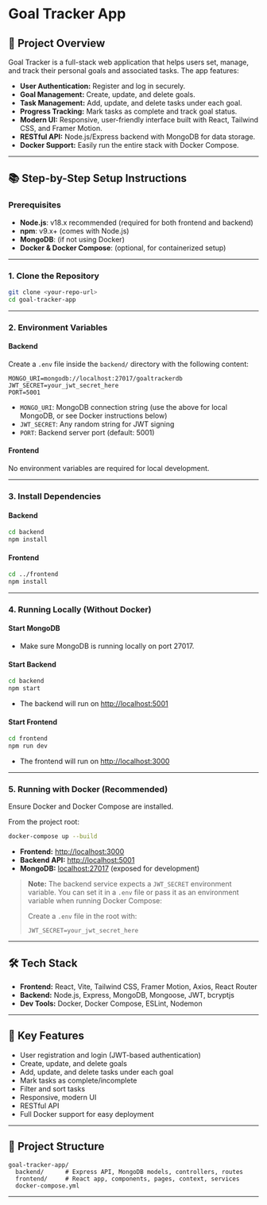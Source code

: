 # Goal Tracker App

## 📝 Project Overview

Goal Tracker is a full-stack web application that helps users set, manage, and track their personal goals and associated tasks. The app features:

- **User Authentication:** Register and log in securely.
- **Goal Management:** Create, update, and delete goals.
- **Task Management:** Add, update, and delete tasks under each goal.
- **Progress Tracking:** Mark tasks as complete and track goal status.
- **Modern UI:** Responsive, user-friendly interface built with React, Tailwind CSS, and Framer Motion.
- **RESTful API:** Node.js/Express backend with MongoDB for data storage.
- **Docker Support:** Easily run the entire stack with Docker Compose.

---

## 📚 Step-by-Step Setup Instructions

### Prerequisites

- **Node.js**: v18.x recommended (required for both frontend and backend)
- **npm**: v9.x+ (comes with Node.js)
- **MongoDB**: (if not using Docker)
- **Docker & Docker Compose**: (optional, for containerized setup)

---

### 1. Clone the Repository

```bash
git clone <your-repo-url>
cd goal-tracker-app
```

---

### 2. Environment Variables

#### Backend

Create a `.env` file inside the `backend/` directory with the following content:

```
MONGO_URI=mongodb://localhost:27017/goaltrackerdb
JWT_SECRET=your_jwt_secret_here
PORT=5001
```

- `MONGO_URI`: MongoDB connection string (use the above for local MongoDB, or see Docker instructions below)
- `JWT_SECRET`: Any random string for JWT signing
- `PORT`: Backend server port (default: 5001)

#### Frontend

No environment variables are required for local development.

---

### 3. Install Dependencies

#### Backend

```bash
cd backend
npm install
```

#### Frontend

```bash
cd ../frontend
npm install
```

---

### 4. Running Locally (Without Docker)

#### Start MongoDB

- Make sure MongoDB is running locally on port 27017.

#### Start Backend

```bash
cd backend
npm start
```

- The backend will run on [http://localhost:5001](http://localhost:5001)

#### Start Frontend

```bash
cd frontend
npm run dev
```

- The frontend will run on [http://localhost:3000](http://localhost:3000)

---

### 5. Running with Docker (Recommended)

Ensure Docker and Docker Compose are installed.

From the project root:

```bash
docker-compose up --build
```

- **Frontend:** [http://localhost:3000](http://localhost:3000)
- **Backend API:** [http://localhost:5001](http://localhost:5001)
- **MongoDB:** [localhost:27017](mongodb://localhost:27017) (exposed for development)

> **Note:** The backend service expects a `JWT_SECRET` environment variable. You can set it in a `.env` file or pass it as an environment variable when running Docker Compose:
>
> Create a `.env` file in the root with:
> ```
> JWT_SECRET=your_jwt_secret_here
> ```

---

## 🛠️ Tech Stack

- **Frontend:** React, Vite, Tailwind CSS, Framer Motion, Axios, React Router
- **Backend:** Node.js, Express, MongoDB, Mongoose, JWT, bcryptjs
- **Dev Tools:** Docker, Docker Compose, ESLint, Nodemon

---

## 🚀 Key Features

- User registration and login (JWT-based authentication)
- Create, update, and delete goals
- Add, update, and delete tasks under each goal
- Mark tasks as complete/incomplete
- Filter and sort tasks
- Responsive, modern UI
- RESTful API
- Full Docker support for easy deployment

---

## 📂 Project Structure

```
goal-tracker-app/
  backend/      # Express API, MongoDB models, controllers, routes
  frontend/     # React app, components, pages, context, services
  docker-compose.yml
```

---





